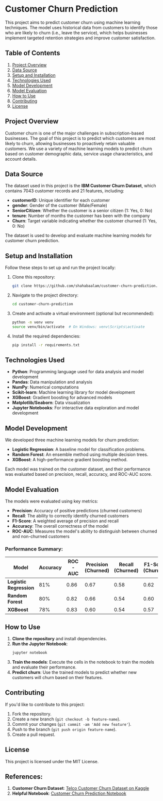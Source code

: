 # Customer Churn Prediction

This project aims to predict customer churn using machine learning techniques. The model uses historical data from customers to identify those who are likely to churn (i.e., leave the service), which helps businesses implement targeted retention strategies and improve customer satisfaction.

## Table of Contents
1. [Project Overview](#project-overview)
2. [Data Source](#data-source)
3. [Setup and Installation](#setup-and-installation)
4. [Technologies Used](#technologies-used)
5. [Model Development](#model-development)
6. [Model Evaluation](#model-evaluation)
7. [How to Use](#how-to-use)
8. [Contributing](#contributing)
9. [License](#license)

## Project Overview
Customer churn is one of the major challenges in subscription-based businesses. The goal of this project is to predict which customers are most likely to churn, allowing businesses to proactively retain valuable customers. We use a variety of machine learning models to predict churn based on customer demographic data, service usage characteristics, and account details.

## Data Source
The dataset used in this project is the **IBM Customer Churn Dataset**, which contains 7043 customer records and 21 features, including:
- **customerID**: Unique identifier for each customer
- **gender**: Gender of the customer (Male/Female)
- **SeniorCitizen**: Whether the customer is a senior citizen (1: Yes, 0: No)
- **tenure**: Number of months the customer has been with the company
- **Churn**: Target variable indicating whether the customer churned (1: Yes, 0: No)

The dataset is used to develop and evaluate machine learning models for customer churn prediction.

## Setup and Installation
Follow these steps to set up and run the project locally:

1. Clone this repository:
   ```bash
   git clone https://github.com/shahabaalam/customer-churn-prediction.git
   ```

2. Navigate to the project directory:
   ```bash
   cd customer-churn-prediction
   ```

3. Create and activate a virtual environment (optional but recommended):
   ```bash
   python -m venv venv
   source venv/bin/activate  # On Windows: venv\Scripts\activate
   ```

4. Install the required dependencies:
   ```bash
   pip install -r requirements.txt
   ```

## Technologies Used
- **Python**: Programming language used for data analysis and model development
- **Pandas**: Data manipulation and analysis
- **NumPy**: Numerical computations
- **Scikit-learn**: Machine learning library for model development
- **XGBoost**: Gradient boosting for advanced models
- **Matplotlib/Seaborn**: Data visualization
- **Jupyter Notebooks**: For interactive data exploration and model development

## Model Development
We developed three machine learning models for churn prediction:
- **Logistic Regression**: A baseline model for classification problems.
- **Random Forest**: An ensemble method using multiple decision trees.
- **XGBoost**: A high-performance gradient boosting method.

Each model was trained on the customer dataset, and their performance was evaluated based on precision, recall, accuracy, and ROC-AUC score.

## Model Evaluation
The models were evaluated using key metrics:
- **Precision**: Accuracy of positive predictions (churned customers)
- **Recall**: The ability to correctly identify churned customers
- **F1-Score**: A weighted average of precision and recall
- **Accuracy**: The overall correctness of the model
- **ROC-AUC**: Measures the model's ability to distinguish between churned and non-churned customers

### Performance Summary:
| Model               | Accuracy | ROC-AUC | Precision (Churned) | Recall (Churned) | F1-Score (Churned) |
|---------------------|----------|---------|---------------------|------------------|--------------------|
| **Logistic Regression** | 81%      | 0.86    | 0.67                | 0.58             | 0.62               |
| **Random Forest**      | 80%      | 0.82    | 0.66                | 0.54             | 0.60               |
| **XGBoost**           | 78%      | 0.83    | 0.60                | 0.54             | 0.57               |

## How to Use
1. **Clone the repository** and install dependencies.
2. **Run the Jupyter Notebook**:
   ```bash
   jupyter notebook
   ```
3. **Train the models**: Execute the cells in the notebook to train the models and evaluate their performance.
4. **Predict churn**: Use the trained models to predict whether new customers will churn based on their features.

## Contributing
If you'd like to contribute to this project:
1. Fork the repository.
2. Create a new branch (`git checkout -b feature-name`).
3. Commit your changes (`git commit -am 'Add new feature'`).
4. Push to the branch (`git push origin feature-name`).
5. Create a pull request.

## License
This project is licensed under the MIT License.

## References:
1. **Customer Churn Dataset**: [Telco Customer Churn Dataset on Kaggle](https://www.kaggle.com/datasets/blastchar/telco-customer-churn)
2. **Helpful Notebook**: [Customer Churn Prediction Notebook](https://www.kaggle.com/code/bhartiprasad17/customer-churn-prediction/noteboo)
```
